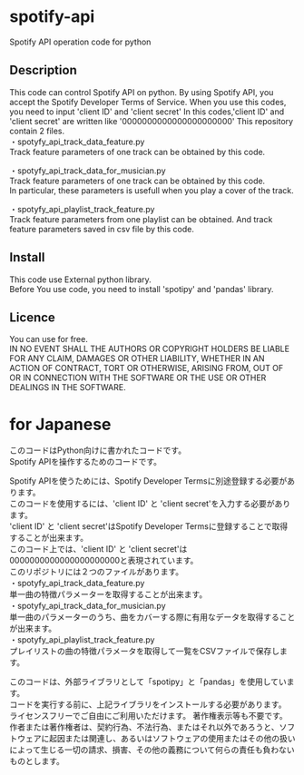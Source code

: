 # spotify-api
Spotify API operation code for python

## Description
This code can control Spotify API on python.
By using Spotify API, you accept the Spotify Developer Terms of Service.
When you use this codes, you need to input 'client ID' and 'client secret'
In this codes,'client ID' and 'client secret' are written like '0000000000000000000000'
This repository contain 2 files.  
・spotyfy_api_track_data_feature.py  
Track feature parameters of one track can be obtained by this code.   
  
・spotyfy_api_track_data_for_musician.py  
Track feature parameters of one track can be obtained by this code.   
In particular, these parameters is usefull when you play a cover of the track.  
  
・spotyfy_api_playlist_track_feature.py   
Track feature parameters from one playlist can be obtained.
And track feature parameters saved in csv file by this code.  


## Install
This code use External python library.  
Before You use code, you need to install 'spotipy' and 'pandas' library.  
  
## Licence
You can use for free.  
IN NO EVENT SHALL THE AUTHORS OR COPYRIGHT HOLDERS BE LIABLE FOR ANY CLAIM, DAMAGES OR OTHER LIABILITY, WHETHER IN AN ACTION OF CONTRACT, TORT OR OTHERWISE, ARISING FROM, OUT OF OR IN CONNECTION WITH THE SOFTWARE OR THE USE OR OTHER DEALINGS IN THE SOFTWARE.
  
# for Japanese

このコードはPython向けに書かれたコードです。  
Spotify APIを操作するためのコードです。  

Spotify APIを使うためには、Spotify Developer Termsに別途登録する必要があります。  
このコードを使用するには、'client ID' と 'client secret'を入力する必要があります。  
'client ID' と 'client secret'はSpotify Developer Termsに登録することで取得することが出来ます。  
このコード上では、'client ID' と 'client secret'は0000000000000000000000と表現されています。  
このリポジトリには２つのファイルがあります。  
・spotyfy_api_track_data_feature.py  
単一曲の特徴パラメーターを取得することが出来ます。  
・spotyfy_api_track_data_for_musician.py  
単一曲のパラメーターのうち、曲をカバーする際に有用なデータを取得することが出来ます。  
・spotyfy_api_playlist_track_feature.py  
プレイリストの曲の特徴パラメータを取得して一覧をCSVファイルで保存します。  
  
このコードは、外部ライブラリとして「spotipy」と「pandas」を使用しています。  
コードを実行する前に、上記ライブラリをインストールする必要があります。  
ライセンスフリーでご自由にご利用いただけます。  著作権表示等も不要です。  
作者または著作権者は、契約行為、不法行為、またはそれ以外であろうと、ソフトウェアに起因または関連し、あるいはソフトウェアの使用またはその他の扱いによって生じる一切の請求、損害、その他の義務について何らの責任も負わないものとします。 
